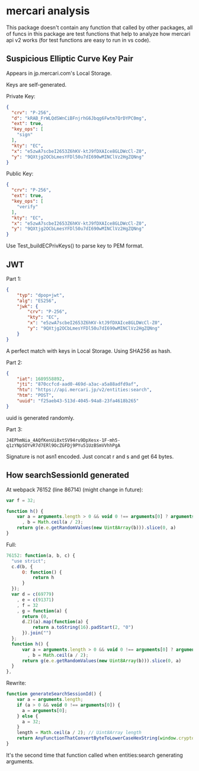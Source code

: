 # mercari analysis

This package doesn't contain any function that called by other packages, all 
of funcs in this package are test functions that help to analyze how mercari 
api v2 works (for test functions are easy to run in vs code).

## Suspicious Elliptic Curve Key Pair

Appears in jp.mercari.com's Local Storage.

Keys are self-generated.

Private Key:

```json
{
  "crv": "P-256",
  "d": "kRAB_FrWLQdSWnCiBFnjrhG6Jbqg6Fwtm7QrDYPC0mg",
  "ext": true,
  "key_ops": [
    "sign"
  ],
  "kty": "EC",
  "x": "e5zwA7scbeI2653Z6hKV-ktJ9fDXAIce8GLDWcCl-Z0",
  "y": "9QXtjg2OCbLmesYFDl50u7dI690wMINClVz2HgZQNng"
}
```

Public Key:

```json
{
  "crv": "P-256",
  "ext": true,
  "key_ops": [
    "verify"
  ],
  "kty": "EC",
  "x": "e5zwA7scbeI2653Z6hKV-ktJ9fDXAIce8GLDWcCl-Z0",
  "y": "9QXtjg2OCbLmesYFDl50u7dI690wMINClVz2HgZQNng"
}
```

Use Test_buildECPrivKeys() to parse key to PEM format.

## JWT

Part 1:

```json
{
    "typ": "dpop+jwt",
    "alg": "ES256",
    "jwk": {
        "crv": "P-256",
        "kty": "EC",
        "x": "e5zwA7scbeI2653Z6hKV-ktJ9fDXAIce8GLDWcCl-Z0",
        "y": "9QXtjg2OCbLmesYFDl50u7dI690wMINClVz2HgZQNng"
    }
}
```

A perfect match with keys in Local Storage. Using SHA256 as hash.

Part 2:

```json
{
    "iat": 1689558892,
    "jti": "870ccfcd-aad0-469d-a3ac-a5a88adfd9af",
    "htu": "https://api.mercari.jp/v2/entities:search",
    "htm": "POST",
    "uuid": "f25aeb43-513d-4045-94a8-23fa4618b265"
}
```

uuid is generated randomly.

Part 3:
```
J4EPhmNia_4AQfKenUi8xtSV94ru9DpXesx-1F-mh5-q1zYNpSOYvR7d7ERl9OcZGFDj9PYu51UzBSmVVhhPgA
```

Signature is not asn1 encoded. Just concat r and s and get 64 bytes.

## How searchSessionId generated

At webpack 76152 (line 86714) (might change in future):

```js
var f = 32;

function h() {
    var a = arguments.length > 0 && void 0 !== arguments[0] ? arguments[0] : f
      , b = Math.ceil(a / 2);
    return g(e.e.getRandomValues(new Uint8Array(b))).slice(0, a)
}
```

Full:

```js
76152: function(a, b, c) {
  "use strict";
  c.d(b, {
      O: function() {
          return h
      }
  });
  var d = c(69779)
    , e = c(91371)
    , f = 32
    , g = function(a) {
      return (0,
      d.Z)(a).map(function(a) {
          return a.toString(16).padStart(2, "0")
      }).join("")
  };
  function h() {
      var a = arguments.length > 0 && void 0 !== arguments[0] ? arguments[0] : f
        , b = Math.ceil(a / 2);
      return g(e.e.getRandomValues(new Uint8Array(b))).slice(0, a)
  }
},
```

Rewrite:
```js
function generateSearchSessionId() {
    var a = arguments.length;
    if (a > 0 && void 0 !== arguments[0]) {
      a = arguments[0];
    } else {
      a = 32;
    }
    length = Math.ceil(a / 2); // Uint8Array length
    return AnyFunctionThatConvertByteToLowerCaseHexString(window.crypto.getRandomValues(new Uint8Array(length))).slice(0, a)
}
```

It's the second time that function called when entities:search generating arguments.